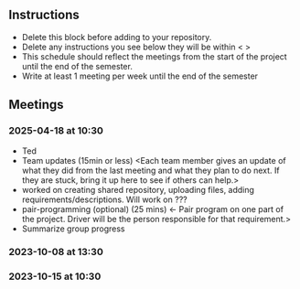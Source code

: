 ## Instructions
- Delete this block before adding to your repository.
- Delete any instructions you see below they will be within < >
- This schedule should reflect the meetings from the start of the project until the end of the semester.
- Write at least 1 meeting per week until the end of the semester

## Meetings
### 2025-04-18 at 10:30
- Ted
- Team updates (15min or less)
<Each team member gives an update of what they did from the last meeting and what
they plan to do next. If they are stuck, bring it up here to see if others can
help.>
- <Ted> worked on creating shared repository, uploading files, adding requirements/descriptions. Will work on ???
- pair-programming (optional) (25 mins)
<- Pair program on one part of the project. Driver will be the person responsible
for that requirement.>
- Summarize group progress

### 2023-10-08 at 13:30
<meeting template would go here>
<only fill in template once you had the meeting>
<see example on the last date>
<use date format YYYY-MM-DD at HH:MM>

### 2023-10-15 at 10:30
<meeting template would go here>
<only fill in template once you had the meeting>

